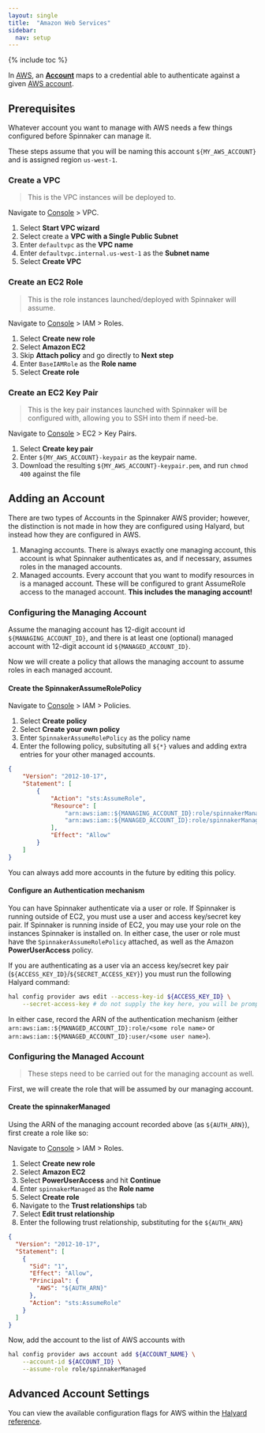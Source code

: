 ```yaml
---
layout: single
title:  "Amazon Web Services"
sidebar:
  nav: setup
---
```


{% include toc %}

In [AWS](https://aws.amazon.com/), an [__Account__](/setup/providers/#accounts)
maps to a credential able to authenticate against a given [AWS
account](https://aws.amazon.com/account/).

## Prerequisites

Whatever account you want to manage with AWS needs a few things configured
before Spinnaker can manage it.

These steps assume that you will be naming this account `${MY_AWS_ACCOUNT}`
and is assigned region `us-west-1`.

### Create a VPC

> This is the VPC instances will be deployed to.

Navigate to [Console](https://console.aws.amazon.com/) > VPC.

1. Select __Start VPC wizard__
2. Select create a __VPC with a Single Public Subnet__
3. Enter `defaultvpc` as the __VPC name__
4. Enter `defaultvpc.internal.us-west-1` as the __Subnet name__
5. Select __Create VPC__

### Create an EC2 Role

> This is the role instances launched/deployed with Spinnaker will assume.

Navigate to [Console](https://console.aws.amazon.com/) > IAM > Roles.

1. Select __Create new role__
2. Select __Amazon EC2__
3. Skip __Attach policy__ and go directly to __Next step__
4. Enter `BaseIAMRole` as the __Role name__
5. Select __Create role__

### Create an EC2 Key Pair

> This is the key pair instances launched with Spinnaker will be configured
> with, allowing you to SSH into them if need-be.

Navigate to [Console](https://console.aws.amazon.com/) > EC2 > Key Pairs.

1. Select __Create key pair__
2. Enter `${MY_AWS_ACCOUNT}-keypair` as the keypair name.
3. Download the resulting `${MY_AWS_ACCOUNT}-keypair.pem`, and run `chmod 400`
   against the file

## Adding an Account

There are two types of Accounts in the Spinnaker AWS provider; however, the
distinction is not made in how they are configured using Halyard, but instead
how they are configured in AWS.

1. Managing accounts. There is always exactly one managing account, this
   account is what Spinnaker authenticates as, and if necessary, assumes roles
   in the managed accounts.
2. Managed accounts. Every account that you want to modify resources in is a
   managed account. These will be configured to grant AssumeRole access to the
   managed account. __This includes the managing account!__

### Configuring the Managing Account

Assume the managing account has 12-digit account id `${MANAGING_ACCOUNT_ID}`,
and there is at least one (optional) managed account with 12-digit account id
`${MANAGED_ACCOUNT_ID}`.

Now we will create a policy that allows the managing account to assume roles in
each managed account.

#### Create the SpinnakerAssumeRolePolicy

Navigate to [Console](https://console.aws.amazon.com/) > IAM > Policies.

1. Select __Create policy__
2. Select __Create your own policy__
3. Enter `SpinnakerAssumeRolePolicy` as the policy name
4. Enter the following policy, subsituting all `${*}` values and adding extra
   entries for your other managed accounts.

```json
{
    "Version": "2012-10-17",
    "Statement": [
        {
            "Action": "sts:AssumeRole",
            "Resource": [
                "arn:aws:iam::${MANAGING_ACCOUNT_ID}:role/spinnakerManaged",
                "arn:aws:iam::${MANAGED_ACCOUNT_ID}:role/spinnakerManaged"
            ],
            "Effect": "Allow"
        }
    ]
}
```

You can always add more accounts in the future by editing this policy.

#### Configure an Authentication mechanism

You can have Spinnaker authenticate via a user or role. If Spinnaker is
running outside of EC2, you must use a user and access key/secret key pair. If
Spinnaker is running inside of EC2, you may use your role on the instances
Spinnaker is installed on. In either case, the user or role must have the
`SpinnakerAssumeRolePolicy` attached, as well as the Amazon __PowerUserAccess__
policy.

If you are authenticating as a user via an access key/secret key pair
(`${ACCESS_KEY_ID}`/`${SECRET_ACCESS_KEY}`) you must run the following Halyard
command:

```bash
hal config provider aws edit --access-key-id ${ACCESS_KEY_ID} \
    --secret-access-key # do not supply the key here, you will be prompted
```

In either case, record the ARN of the authentication mechanism (either
`arn:aws:iam::${MANAGED_ACCOUNT_ID}:role/<some role name>` or
`arn:aws:iam::${MANAGED_ACCOUNT_ID}:user/<some user name>`).

### Configuring the Managed Account

> These steps need to be carried out for the managing account as well.

First, we will create the role that will be assumed by our managing account.

#### Create the spinnakerManaged

Using the ARN of the managing account recorded above (as `${AUTH_ARN}`), first
create a role like so:

Navigate to [Console](https://console.aws.amazon.com/) > IAM > Roles.

1. Select __Create new role__
2. Select __Amazon EC2__
3. Select __PowerUserAccess__ and hit __Continue__
4. Enter `spinnakerManaged` as the __Role name__
5. Select __Create role__
6. Navigate to the __Trust relationships__ tab
7. Select __Edit trust relationship__
8. Enter the following trust relationship, substituting for the `${AUTH_ARN}`
```json
{
  "Version": "2012-10-17",
  "Statement": [
    {
      "Sid": "1",
      "Effect": "Allow",
      "Principal": {
        "AWS": "${AUTH_ARN}"
      },
      "Action": "sts:AssumeRole"
    }
  ]
}
```

Now, add the account to the list of AWS accounts with

```bash
hal config provider aws account add ${ACCOUNT_NAME} \
    --account-id ${ACCOUNT_ID} \
    --assume-role role/spinnakerManaged
```

## Advanced Account Settings

You can view the available configuration flags for AWS within the
[Halyard reference](/reference/halyard/commands#hal-config-provider-aws-account-add).
